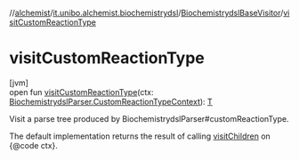//[alchemist](../../../index.md)/[it.unibo.alchemist.biochemistrydsl](../index.md)/[BiochemistrydslBaseVisitor](index.md)/[visitCustomReactionType](visit-custom-reaction-type.md)

# visitCustomReactionType

[jvm]\
open fun [visitCustomReactionType](visit-custom-reaction-type.md)(ctx: [BiochemistrydslParser.CustomReactionTypeContext](../-biochemistrydsl-parser/-custom-reaction-type-context/index.md)): [T](../../it.unibo.alchemist.model.implementations.environments/-limited-continuos2-d/index.md)

Visit a parse tree produced by BiochemistrydslParser#customReactionType. 

The default implementation returns the result of calling [visitChildren](index.md#668592954%2FFunctions%2F-267951372) on {@code ctx}.
